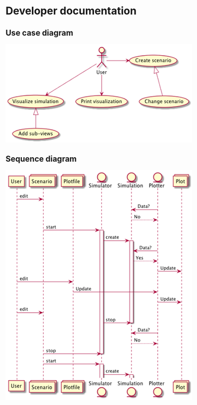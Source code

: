 # Developer documentation

## Use case diagram

![](uml/use-cases.png)


## Sequence diagram

![](uml/sequence.png)

